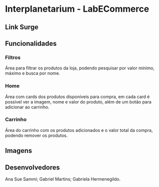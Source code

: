 # Interplanetarium - LabECommerce

## Link Surge

## Funcionalidades

### Filtros
Área para filtrar os produtos da loja, podendo pesquisar por valor mínimo, máximo e busca por nome.

### Home
Área com cards dos produtos disponíveis para compra, em cada card é possível ver a imagem, nome e valor do produto, além de um botão para adicionar ao carrinho.

### Carrinho
Área do carrinho com os produtos adicionados e o valor total da compra, podendo remover os produtos.

## Imagens

## Desenvolvedores
Ana Sue Sammi;
Gabriel Martins;
Gabriela Hermenegildo.
